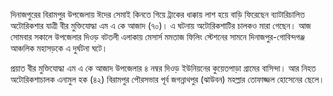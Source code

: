 দিনাজপুরের বিরামপুর উপজেলায় ঈদের সেমাই কিনতে গিয়ে ট্রাকের ধাক্কায় লাশ হয়ে বাড়ি ফিরেছেন ব্যাটারিচালিত অটোরিকশার যাত্রী বীর মুক্তিযোদ্ধা এম এ কে আজাদ (৭০)। এ ঘটনায় অটোরিকশাটির চালকও মারা গেছেন। আজ সোমবার সকালে উপজেলার দিওড় বটতলী এলাকায় মেসার্স মমতাজ ফিলিং স্টেশনের সামনে দিনাজপুর-গোবিন্দগঞ্জ আঞ্চলিক মহাসড়কে এ দুর্ঘটনা ঘটে।

প্রয়াত বীর মুক্তিযোদ্ধা এম এ কে আজাদ উপজেলার ৪ নম্বর দিওড় ইউনিয়নের কুয়েতপাড়া গ্রামের বাসিন্দা। আর নিহত অটোরিকশাচালক এনামুল হক (৪২) বিরামপুর পৌরসভার পূর্ব জগন্নাথপুর (ঝাউবন) মহল্লার তোফাজ্জল হোসেনের ছেলে।

